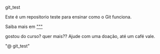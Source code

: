 git_test

Este é um repositorio teste para ensinar como o Git funciona.

Saiba mais em   ["""](""")

gostou do curso? quer mais?? Ajude com uma doação, até um café vale.

"@  git_test" 
